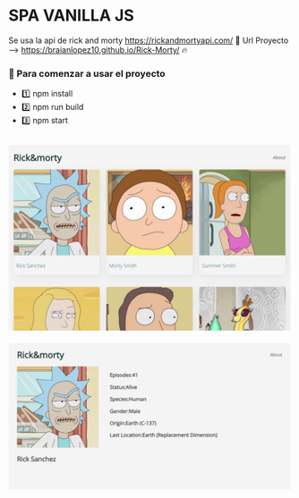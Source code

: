 # SPA VANILLA JS

 Se usa la api de rick and morty https://rickandmortyapi.com/ 🤘
 Url Proyecto --> https://braianlopez10.github.io/Rick-Morty/ 🔥
 
 ### 🤘 Para comenzar a usar el proyecto 
 - 1️⃣ npm install
 - 2️⃣ npm run build
 - 3️⃣ npm start

![image 1](https://raw.githubusercontent.com/BraianLopez10/Rick-Morty/master/Captura%20de%20pantalla%202020-09-29%20162015.png)
-- 
![image 2](https://raw.githubusercontent.com/BraianLopez10/Rick-Morty/master/Captura%20de%20pantalla%202020-09-29%20162027.png)
